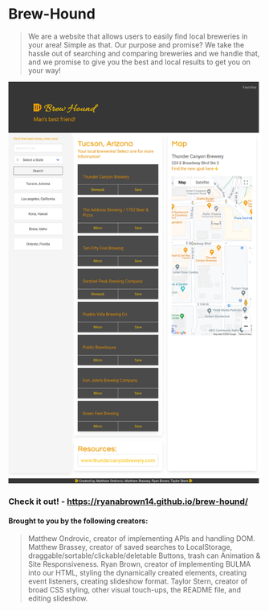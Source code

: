 # Brew-Hound

> We are a website that allows users to easily find local breweries in your area! Simple as that.
> Our purpose and promise? We take the hassle out of searching and comparing breweries and we handle that, and we promise to give you
> the best and local results to get you on your way!

[<p align="center"><img src="assets/images/Application-screenshot.png">](https://github.com/ryanabrown14/brew-hound/blob/test/assets/images/Application-screenshot.png)

### Check it out! - https://ryanabrown14.github.io/brew-hound/

#### Brought to you by the following creators:
> Matthew Ondrovic, creator of implementing APIs and handling DOM.
> Matthew Brassey, creator of saved searches to LocalStorage, draggable/sortable/clickable/deletable Buttons, trash can Animation & Site Responsiveness.
> Ryan Brown, creator of implementing BULMA into our HTML, styling the dynamically created elements, creating event listeners, creating slideshow format.
> Taylor Stern, creator of broad CSS styling, other visual touch-ups, the README file, and editing slideshow.